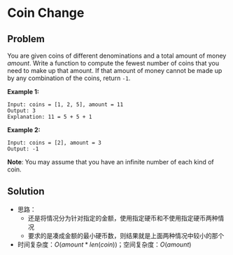# Coin Change

## Problem

You are given coins of different denominations and a total amount of money *amount*. Write a function to compute the fewest number of coins that you need to make up that amount. If that amount of money cannot be made up by any combination of the coins, return `-1`.

**Example 1:**

```
Input: coins = [1, 2, 5], amount = 11
Output: 3 
Explanation: 11 = 5 + 5 + 1
```

**Example 2:**

```
Input: coins = [2], amount = 3
Output: -1
```

**Note**:
You may assume that you have an infinite number of each kind of coin.



## Solution

- 思路：
  - 还是将情况分为针对指定的金额，使用指定硬币和不使用指定硬币两种情况
  - 要求的是凑成金额的最小硬币数，则结果就是上面两种情况中较小的那个
- 时间复杂度：$O(amount * len(coin))$；空间复杂度：$O(amount)$

